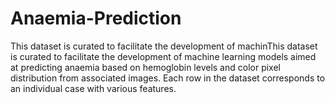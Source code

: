 # Anaemia-Prediction
This dataset is curated to facilitate the development of machinThis dataset is curated to facilitate the development of machine learning models aimed at predicting anaemia based on hemoglobin levels and color pixel distribution from associated images. Each row in the dataset corresponds to an individual case with various features.
